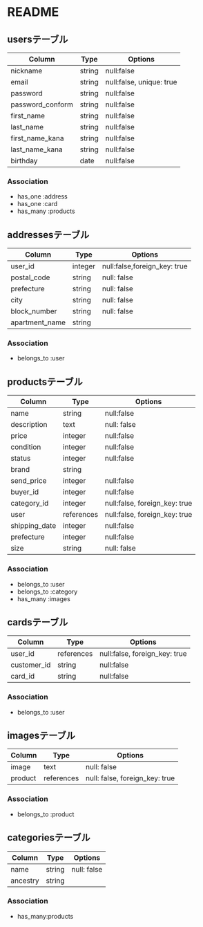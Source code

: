 # README

## usersテーブル
|Column|Type|Options|
|------|----|-------|
|nickname|string| null:false|
|email|string| null:false, unique: true|
|password|string| null:false|
|password_conform|string| null:false|
|first_name|string|null:false|
|last_name|string|null:false|
|first_name_kana|string| null:false|
|last_name_kana|string| null:false|
|birthday|date| null:false|

### Association
- has_one :address
- has_one :card
- has_many :products

## addressesテーブル
|Column|Type|Options|
|------|----|-------|
|user_id|integer|null:false,foreign_key: true|
|postal_code|string|null: false|
|prefecture|string|null: false|
|city|string|null: false|
|block_number|string|null: false|
|apartment_name|string|

### Association
- belongs_to :user

## productsテーブル
|Column|Type|Options|
|------|----|-------|
|name|string| null:false|
|description|text|null: false|
|price|integer| null:false|
|condition|integer| null:false|
|status|integer| null:false|
|brand|string|
|send_price|integer| null:false|
|buyer_id|integer| null:false|
|category_id|integer| null:false, foreign_key: true|
|user|references|null:false, foreign_key: true|
|shipping_date|integer| null:false|
|prefecture|integer| null:false|
|size|string| null: false|

### Association
- belongs_to :user
- belongs_to :category
- has_many :images


## cardsテーブル
|Column|Type|Options|
|------|----|-------|
|user_id|references| null:false, foreign_key: true|
|customer_id|string| null:false|
|card_id|string| null:false|

### Association
- belongs_to :user

## imagesテーブル
|Column|Type|Options|
|------|----|-------|
image|text|null: false|
product|references| null: false, foreign_key: true|

### Association
- belongs_to :product

## categoriesテーブル
|Column|Type|Options|
|------|----|-------|
name| string | null: false|
ancestry| string|

### Association
- has_many:products



